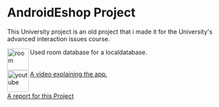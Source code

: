 # AndroidEshop Project
This University project is an old project that i made it for the University's advanced interaction issues course.

Used room database for a localdatabase.<img align="left" alt="room"  width="50px" src="https://en.proft.me/media/android/android_database_room.png" /> <br/><br/><br/>
<img align="left" alt="youtube"  width="50px" src="https://icons-for-free.com/iconfiles/png/512/video+youtube+icon-1320192294490006733.png" /> [A video explaining the app.](https://www.youtube.com/watch?v=dfRitvSKclg)<br/><br/><br/>
[A report for this Project](https://docs.google.com/document/d/1nHdSq8_YVpgQl1Kfp2HYLP8NAaP_MEsE1OJfDUjimA0/edit?usp=sharing) 
